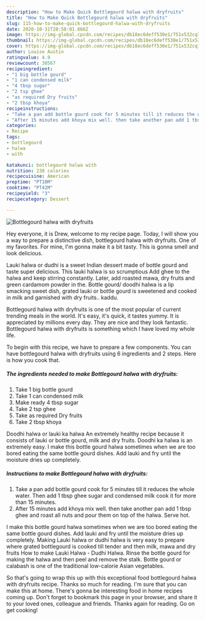 ```yaml
---
description: "How to Make Quick Bottlegourd halwa with dryfruits"
title: "How to Make Quick Bottlegourd halwa with dryfruits"
slug: 115-how-to-make-quick-bottlegourd-halwa-with-dryfruits
date: 2020-10-31T20:58:01.666Z
image: https://img-global.cpcdn.com/recipes/db18ec6deff530e1/751x532cq70/bottlegourd-halwa-with-dryfruits-recipe-main-photo.jpg
thumbnail: https://img-global.cpcdn.com/recipes/db18ec6deff530e1/751x532cq70/bottlegourd-halwa-with-dryfruits-recipe-main-photo.jpg
cover: https://img-global.cpcdn.com/recipes/db18ec6deff530e1/751x532cq70/bottlegourd-halwa-with-dryfruits-recipe-main-photo.jpg
author: Louise Austin
ratingvalue: 4.9
reviewcount: 30567
recipeingredient:
- "1 big bottle gourd"
- "1 can condensed milk"
- "4 tbsp sugar"
- "2 tsp ghee"
- "as required Dry fruits"
- "2 tbsp khoya"
recipeinstructions:
- "Take a pan add bottle gourd cook for 5 minutes till it reduces the whole water. Then add 1 tbsp ghee sugar and condensed milk cook it for more than 15 minutes."
- "After 15 minutes add khoya mix well. then take another pan add 1 tbsp ghee and roast all nuts and pour them on top of the halwa. Serve hot."
categories:
- Recipe
tags:
- bottlegourd
- halwa
- with

katakunci: bottlegourd halwa with 
nutrition: 238 calories
recipecuisine: American
preptime: "PT10M"
cooktime: "PT42M"
recipeyield: "3"
recipecategory: Dessert

---
```



![Bottlegourd halwa with dryfruits](https://img-global.cpcdn.com/recipes/db18ec6deff530e1/751x532cq70/bottlegourd-halwa-with-dryfruits-recipe-main-photo.jpg)

Hey everyone, it is Drew, welcome to my recipe page. Today, I will show you a way to prepare a distinctive dish, bottlegourd halwa with dryfruits. One of my favorites. For mine, I'm gonna make it a bit tasty. This is gonna smell and look delicious.

Lauki halwa or dudhi is a sweet Indian dessert made of bottle gourd and taste super delicious. This lauki halwa is so scrumptious Add ghee to the halwa and keep stirring constantly. Later, add roasted mawa, dry fruits and green cardamom powder in the. Bottle gourd/ doodhi halwa is a lip smacking sweet dish, grated lauki or bottle gourd is sweetened and cooked in milk and garnished with dry fruits.. kaddu.

Bottlegourd halwa with dryfruits is one of the most popular of current trending meals in the world. It's easy, it's quick, it tastes yummy. It is appreciated by millions every day. They are nice and they look fantastic. Bottlegourd halwa with dryfruits is something which I have loved my whole life.


To begin with this recipe, we have to prepare a few components. You can have bottlegourd halwa with dryfruits using 6 ingredients and 2 steps. Here is how you cook that.

<!--inarticleads1-->

##### The ingredients needed to make Bottlegourd halwa with dryfruits:

1. Take 1 big bottle gourd
1. Take 1 can condensed milk
1. Make ready 4 tbsp sugar
1. Take 2 tsp ghee
1. Take as required Dry fruits
1. Take 2 tbsp khoya


Doodhi halwa or lauki ka halwa An extremely healthy recipe because it consists of lauki or bottle gourd, milk and dry fruits. Doodhi ka halwa is an extremely easy. I make this bottle gourd halwa sometimes when we are too bored eating the same bottle gourd dishes. Add lauki and fry until the moisture dries up completely. 

<!--inarticleads2-->

##### Instructions to make Bottlegourd halwa with dryfruits:

1. Take a pan add bottle gourd cook for 5 minutes till it reduces the whole water. Then add 1 tbsp ghee sugar and condensed milk cook it for more than 15 minutes.
1. After 15 minutes add khoya mix well. then take another pan add 1 tbsp ghee and roast all nuts and pour them on top of the halwa. Serve hot.


I make this bottle gourd halwa sometimes when we are too bored eating the same bottle gourd dishes. Add lauki and fry until the moisture dries up completely. Making Lauki halwa or dudhi halwa is very easy to prepare where grated bottlegourd is cooked till tender and then milk, mawa and dry fruits How to make Lauki Halwa - Dudhi Halwa. Rinse the bottle gourd for making the halwa and then peel and remove the stalk. Bottle gourd or calabash is one of the traditional low-calorie Asian vegetables. 

So that's going to wrap this up with this exceptional food bottlegourd halwa with dryfruits recipe. Thanks so much for reading. I'm sure that you can make this at home. There's gonna be interesting food in home recipes coming up. Don't forget to bookmark this page in your browser, and share it to your loved ones, colleague and friends. Thanks again for reading. Go on get cooking!
